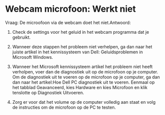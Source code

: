 # Webcam microfoon: Werkt niet 
    
Vraag:
De microofoon via de webcam doet het niet.Antwoord:
1. Check de settings voor het geluid in het webcam programma dat je gebruikt.

2. Wanneer deze stappen het probleem niet verhelpen, ga dan naar het juiste artikel in het kennissysteem van Dell: Geluidsproblemen in Microsoft Windows.

3. Wanneer het Microsoft kennissysteem artikel het probleem niet heeft verholpen, voer dan de diagnostiek uit op de microfoon op je computer. Om de diagnostiek uit te voeren op de microfoon op je computer, ga dan dan naar het artikel:Hoe Dell PC diagnostiek uit te voeren. Eenmaal op het tabblad Geavanceerd, kies Hardware en kies Microfoon en klik tenslotte op Diagnostiek Uitvoeren.

4. Zorg er voor dat het volume op de computer volledig aan staat en volg de instructies om de microfoon op de PC te testen.